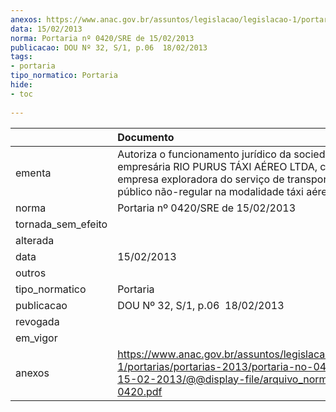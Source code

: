 ```yaml
---
anexos: https://www.anac.gov.br/assuntos/legislacao/legislacao-1/portarias/portarias-2013/portaria-no-0420-sre-de-15-02-2013/@@display-file/arquivo_norma/PA2013-0420.pdf
data: 15/02/2013
norma: Portaria nº 0420/SRE de 15/02/2013
publicacao: DOU Nº 32, S/1, p.06  18/02/2013
tags:
- portaria
tipo_normatico: Portaria
hide: 
- toc 
 
---
```


|                    | Documento                                                                                                                                                                                  |
|:-------------------|:-------------------------------------------------------------------------------------------------------------------------------------------------------------------------------------------|
| ementa             | Autoriza o funcionamento jurídico da sociedade empresária RIO PURUS TÁXI AÉREO LTDA, como empresa exploradora do serviço de transporte aéreo público não-regular na modalidade táxi aéreo. |
| norma              | Portaria nº 0420/SRE de 15/02/2013                                                                                                                                                         |
| tornada_sem_efeito |                                                                                                                                                                                            |
| alterada           |                                                                                                                                                                                            |
| data               | 15/02/2013                                                                                                                                                                                 |
| outros             |                                                                                                                                                                                            |
| tipo_normatico     | Portaria                                                                                                                                                                                   |
| publicacao         | DOU Nº 32, S/1, p.06  18/02/2013                                                                                                                                                           |
| revogada           |                                                                                                                                                                                            |
| em_vigor           |                                                                                                                                                                                            |
| anexos             | https://www.anac.gov.br/assuntos/legislacao/legislacao-1/portarias/portarias-2013/portaria-no-0420-sre-de-15-02-2013/@@display-file/arquivo_norma/PA2013-0420.pdf                          |
